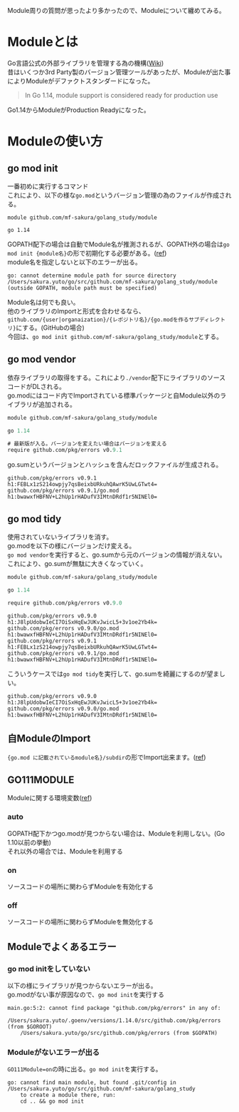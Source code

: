 Module周りの質問が思ったより多かったので、Moduleについて纏めてみる。  

# Moduleとは
Go言語公式の外部ライブラリを管理する為の機構([Wiki](https://github.com/golang/go/wiki/Modules))  
昔はいくつか3rd Party製のバージョン管理ツールがあったが、Moduleが出た事によりModuleがデファクトスタンダードになった。  
> In Go 1.14, module support is considered ready for production use  

Go1.14からModuleがProduction Readyになった。  

# Moduleの使い方
## go mod init
一番初めに実行するコマンド  
これにより、以下の様な`go.mod`というバージョン管理の為のファイルが作成される。  
```
module github.com/mf-sakura/golang_study/module

go 1.14
```
GOPATH配下の場合は自動でModule名が推測されるが、GOPATH外の場合は`go mod init {module名}`の形で初期化する必要がある。([ref](https://github.com/golang/go/wiki/Modules#why-does-go-mod-init-give-the-error-cannot-determine-module-path-for-source-directory))  
module名を指定しないと以下のエラーが出る。  
```
go: cannot determine module path for source directory /Users/sakura.yuto/go/src/github.com/mf-sakura/golang_study/module (outside GOPATH, module path must be specified)
```

Module名は何でも良い。  
他のライブラリのImportと形式を合わせるなら、`github.com/{user|organaization}/{レポジトリ名}/{go.modを作るサブディレクトリ}`にする。(GitHubの場合)  
今回は、`go mod init github.com/mf-sakura/golang_study/module`とする。  

## go mod vendor
依存ライブラリの取得をする。これにより`./vendor`配下にライブラリのソースコードがDLされる。  
go.modにはコード内でImportされている標準パッケージと自Module以外のライブラリが追加される。  
```go.mod
module github.com/mf-sakura/golang_study/module

go 1.14

# 最新版が入る。バージョンを変えたい場合はバージョンを変える
require github.com/pkg/errors v0.9.1
```
go.sumというバージョンとハッシュを含んだロックファイルが生成される。  
```go.sum
github.com/pkg/errors v0.9.1 h1:FEBLx1zS214owpjy7qsBeixbURkuhQAwrK5UwLGTwt4=
github.com/pkg/errors v0.9.1/go.mod h1:bwawxfHBFNV+L2hUp1rHADufV3IMtnDRdf1r5NINEl0=
```
## go mod tidy
使用されていないライブラリを消す。  
go.modを以下の様にバージョンだけ変える。  
`go mod vendor`を実行すると、go.sumから元のバージョンの情報が消えない。  
これにより、go.sumが無駄に大きくなっていく。  
```go.mod
module github.com/mf-sakura/golang_study/module

go 1.14

require github.com/pkg/errors v0.9.0
```
```go.sum
github.com/pkg/errors v0.9.0 h1:J8lpUdobwIeCI7OiSxHqEwJUKvJwicL5+3v1oe2Yb4k=
github.com/pkg/errors v0.9.0/go.mod h1:bwawxfHBFNV+L2hUp1rHADufV3IMtnDRdf1r5NINEl0=
github.com/pkg/errors v0.9.1 h1:FEBLx1zS214owpjy7qsBeixbURkuhQAwrK5UwLGTwt4=
github.com/pkg/errors v0.9.1/go.mod h1:bwawxfHBFNV+L2hUp1rHADufV3IMtnDRdf1r5NINEl0=
```
こういうケースでは`go mod tidy`を実行して、go.sumを綺麗にするのが望ましい。
```tidy実行後のgo.sum
github.com/pkg/errors v0.9.0 h1:J8lpUdobwIeCI7OiSxHqEwJUKvJwicL5+3v1oe2Yb4k=
github.com/pkg/errors v0.9.0/go.mod h1:bwawxfHBFNV+L2hUp1rHADufV3IMtnDRdf1r5NINEl0=
```


## 自ModuleのImport
`{go.mod に記載されているmodule名}/subdir`の形でImport出来ます。([ref](https://github.com/golang/go/wiki/Modules#do-modules-work-with-relative-imports-like-import-subdir))  

## GO111MODULE
Moduleに関する環境変数([ref](https://github.com/golang/go/wiki/Modules#when-do-i-get-old-behavior-vs-new-module-based-behavior))  
### auto
GOPATH配下かつgo.modが見つからない場合は、Moduleを利用しない。(Go 1.10以前の挙動)  
それ以外の場合では、Moduleを利用する  
### on
ソースコードの場所に関わらずModuleを有効化する
### off
ソースコードの場所に関わらずModuleを無効化する

## Moduleでよくあるエラー
### go mod initをしていない
以下の様にライブラリが見つからないエラーが出る。  
go.modがない事が原因なので、`go mod init`を実行する  
```
main.go:5:2: cannot find package "github.com/pkg/errors" in any of:
    /Users/sakura.yuto/.goenv/versions/1.14.0/src/github.com/pkg/errors (from $GOROOT)
    /Users/sakura.yuto/go/src/github.com/pkg/errors (from $GOPATH)
```
### Moduleがないエラーが出る
`GO111Module=on`の時に出る。`go mod init`を実行する。  
```
go: cannot find main module, but found .git/config in /Users/sakura.yuto/go/src/github.com/mf-sakura/golang_study
    to create a module there, run:
    cd .. && go mod init
```
